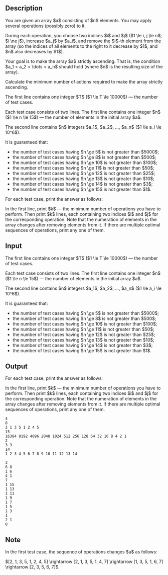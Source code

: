## Description

<div><p>You are given an array $a$ consisting of $n$ elements. You may apply several operations (possibly zero) to it.</p><p>During each operation, you choose two indices $i$ and $j$ ($1 \le i, j \le n$; $i \ne j$), increase $a_j$ by $a_i$, and remove the $i$-th element from the array (so the indices of all elements to the right to it decrease by $1$, and $n$ also decreases by $1$).</p><p>Your goal is to make the array $a$ strictly ascending. That is, the condition $a_1 &lt; a_2 &lt; \dots &lt; a_n$ should hold (where $n$ is the resulting size of the array).</p><p>Calculate the minimum number of actions required to make the array strictly ascending.</p></div><div class="input-specification"><p>The first line contains one integer $T$ ($1 \le T \le 10000$) — the number of test cases.</p><p>Each test case consists of two lines. The first line contains one integer $n$ ($1 \le n \le 15$) — the number of elements in the initial array $a$.</p><p>The second line contains $n$ integers $a_1$, $a_2$, ..., $a_n$ ($1 \le a_i \le 10^6$).</p><p>It is guaranteed that: </p><ul> <li> the number of test cases having $n \ge 5$ is not greater than $5000$; </li><li> the number of test cases having $n \ge 8$ is not greater than $500$; </li><li> the number of test cases having $n \ge 10$ is not greater than $100$; </li><li> the number of test cases having $n \ge 11$ is not greater than $50$; </li><li> the number of test cases having $n \ge 12$ is not greater than $25$; </li><li> the number of test cases having $n \ge 13$ is not greater than $10$; </li><li> the number of test cases having $n \ge 14$ is not greater than $3$; </li><li> the number of test cases having $n \ge 15$ is not greater than $1$. </li></ul></div><div class="output-specification"><p>For each test case, print the answer as follows:</p><p>In the first line, print $k$ — the minimum number of operations you have to perform. Then print $k$ lines, each containing two indices $i$ and $j$ for the corresponding operation. Note that the numeration of elements in the array changes after removing elements from it. If there are multiple optimal sequences of operations, print any one of them.</p></div>

## Input

<p>The first line contains one integer $T$ ($1 \le T \le 10000$) — the number of test cases.</p><p>Each test case consists of two lines. The first line contains one integer $n$ ($1 \le n \le 15$) — the number of elements in the initial array $a$.</p><p>The second line contains $n$ integers $a_1$, $a_2$, ..., $a_n$ ($1 \le a_i \le 10^6$).</p><p>It is guaranteed that: </p><ul> <li> the number of test cases having $n \ge 5$ is not greater than $5000$; </li><li> the number of test cases having $n \ge 8$ is not greater than $500$; </li><li> the number of test cases having $n \ge 10$ is not greater than $100$; </li><li> the number of test cases having $n \ge 11$ is not greater than $50$; </li><li> the number of test cases having $n \ge 12$ is not greater than $25$; </li><li> the number of test cases having $n \ge 13$ is not greater than $10$; </li><li> the number of test cases having $n \ge 14$ is not greater than $3$; </li><li> the number of test cases having $n \ge 15$ is not greater than $1$. </li></ul>

## Output

<p>For each test case, print the answer as follows:</p><p>In the first line, print $k$ — the minimum number of operations you have to perform. Then print $k$ lines, each containing two indices $i$ and $j$ for the corresponding operation. Note that the numeration of elements in the array changes after removing elements from it. If there are multiple optimal sequences of operations, print any one of them.</p>





```input1
4
8
2 1 3 5 1 2 4 5
15
16384 8192 4096 2048 1024 512 256 128 64 32 16 8 4 2 1
2
3 3
14
1 2 3 4 5 6 7 8 9 10 11 12 13 14
```




```output1
3
6 8
1 6
4 1
7
1 15
1 13
1 11
1 9
1 7
1 5
1 3
1
2 1
0
```



## Note

<p>In the first test case, the sequence of operations changes $a$ as follows:</p><p>$[2, 1, 3, 5, 1, 2, 4, 5] \rightarrow [2, 1, 3, 5, 1, 4, 7] \rightarrow [1, 3, 5, 1, 6, 7] \rightarrow [2, 3, 5, 6, 7]$.</p>
